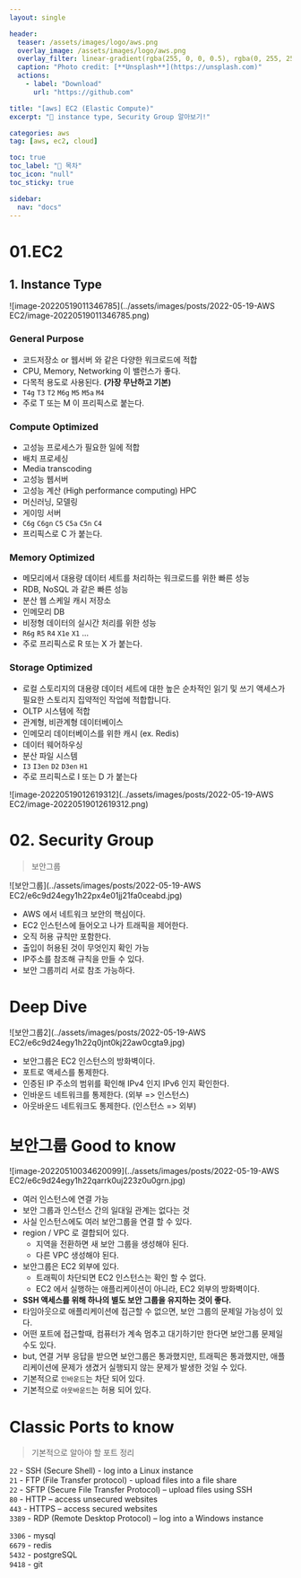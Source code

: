 ```yaml
---
layout: single

header:
  teaser: /assets/images/logo/aws.png
  overlay_image: /assets/images/logo/aws.png
  overlay_filter: linear-gradient(rgba(255, 0, 0, 0.5), rgba(0, 255, 255, 0.5))
  caption: "Photo credit: [**Unsplash**](https://unsplash.com)"
  actions:
    - label: "Download"
      url: "https://github.com"

title: "[aws] EC2 (Elastic Compute)"
excerpt: "🚀 instance type, Security Group 알아보기!"

categories: aws
tag: [aws, ec2, cloud]

toc: true
toc_label: "📕 목차"
toc_icon: "null"
toc_sticky: true

sidebar:
  nav: "docs"
---
```


# 01.EC2

## 1. Instance Type

![image-20220519011346785](../assets/images/posts/2022-05-19-AWS EC2/image-20220519011346785.png)

### General Purpose

- 코드저장소 or 웹서버 와 같은 다양한 워크로드에 적합
- CPU, Memory, Networking 이 밸런스가 좋다.
- 다목적 용도로 사용된다. **(가장 무난하고 기본)**
- `T4g` `T3` `T2` `M6g` `M5` `M5a` `M4` 
- 주로 T 또는 M 이 프리픽스로 붙는다.

### Compute Optimized

- 고성능 프로세스가 필요한 일에 적합
- 배치 프로세싱
- Media transcoding
- 고성능 웹서버
- 고성능 계산 (High performance computing) HPC
- 머신러닝, 모델링
- 게이밍 서버
- `C6g` `C6gn` `C5` `C5a` `C5n` `C4` 
- 프리픽스로 C 가 붙는다.

### Memory Optimized

- 메모리에서 대용량 데이터 세트를 처리하는 워크로드를 위한 빠른 성능
- RDB, NoSQL 과 같은 빠른 성능
- 분산 웹 스케일 캐시 저장소
- 인메모리 DB
- 비정형 데이터의 실시간 처리를 위한 성능
- `R6g` `R5` `R4` `X1e` `X1` ...
- 주로 프리픽스로 R 또는 X 가 붙는다.

### Storage Optimized

- 로컬 스토리지의 대용량 데이터 세트에 대한 높은 순차적인 읽기 및 쓰기 액세스가 필요한 스토리지 집약적인 작업에 적합합니다.
- OLTP 시스템에 적합
- 관계형, 비관계형 데이터베이스
- 인메모리 데이터베이스를 위한 캐시 (ex. Redis)
- 데이터 웨어하우싱
- 분산 파일 시스템
- `I3` `I3en` `D2` `D3en` `H1`
- 주로 프리픽스로 I 또는 D 가 붙는다

![image-20220519012619312](../assets/images/posts/2022-05-19-AWS EC2/image-20220519012619312.png)



# 02. Security Group

> 보안그룹

![보안그룹](../assets/images/posts/2022-05-19-AWS EC2/e6c9d24egy1h22px4e01jj21fa0ceabd.jpg)

-   AWS 에서 네트워크 보안의 핵심이다.
-   EC2 인스턴스에 들어오고 나가 트래픽을 제어한다.
-   오직 허용 규칙만 포함한다.
-   출입이 허용된 것이 무엇인지 확인 가능
-   IP주소를 참조해 규칙을 만들 수 있다.
-   보안 그룹끼리 서로 참조 가능하다.

# Deep Dive

![보안그룹2](../assets/images/posts/2022-05-19-AWS EC2/e6c9d24egy1h22q0jnt0kj22aw0cgta9.jpg)

-   보안그룹은 EC2 인스턴스의 방화벽이다.
-   포트로 액세스를 통제한다.
-   인증된 IP 주소의 범위를 확인해 IPv4 인지 IPv6 인지 확인한다.
-   인바운드 네트워크를 통제한다. (외부 => 인스턴스)
-   아웃바운드 네트워크도 통제한다. (인스턴스 => 외부)

# 보안그룹 Good to know

![image-20220510034620099](../assets/images/posts/2022-05-19-AWS EC2/e6c9d24egy1h22qarrk0uj223z0u0grn.jpg)

-   여러 인스턴스에 연결 가능
-   보안 그룹과 인스턴스 간의 일대일 관계는 없다는 것
-   사실 인스턴스에도 여러 보안그룹을 연결 할 수 있다.
-   region / VPC 로 결합되어 있다.
    -   지역을 전환하면 새 보안 그룹을 생성해야 된다.
    -   다른 VPC 생성해야 된다.
-   보안그룹은 EC2 외부에 있다.
    -   트래픽이 차단되면 EC2 인스턴스는 확인 할 수 없다.
    -   EC2 에서 실행하는 애플리케이션이 아니라, EC2 외부의 방화벽이다.
-   **SSH 액세스를 위해 하나의 별도 보안 그룹을 유지하는 것이 좋다.**
-   타임아웃으로 애플리케이션에 접근할 수 없으면, 보안 그룹의 문제일 가능성이 있다.
-   어떤 포트에 접근할때, 컴퓨터가 계속 멈추고 대기하기만 한다면 보안그룹 문제일 수도 있다.
-   but, 연결 거부 응답을 받으면 보안그룹은 통과했지만, 트래픽은 통과했지만, 애플리케이션에 문제가 생겼거 실행되지 않는 문제가 발생한 것일 수 있다.
-   기본적으로 `인바운드`는 차단 되어 있다.
-   기본적으로 `아웃바운드`는 허용 되어 있다.

# Classic Ports to know

> 기본적으로 알아야 할 포트 정리

`22` - SSH (Secure Shell) - log into a Linux instance  
`21` - FTP (File Transfer protocol) - upload files into a file share  
`22` - SFTP (Secure File Transfer Protocol) – upload files using SSH  
`80` - HTTP – access unsecured websites  
`443` - HTTPS – access secured websites  
`3389` - RDP (Remote Desktop Protocol) – log into a Windows instance

`3306` - mysql  
`6679` - redis  
`5432` - postgreSQL  
`9418` - git
